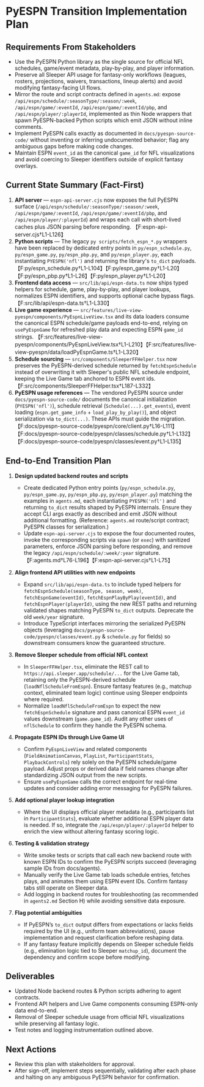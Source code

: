# PyESPN Transition Implementation Plan

## Requirements From Stakeholders
- Use the PyESPN Python library as the single source for official NFL schedules, game/event metadata, play-by-play, and player information.
- Preserve all Sleeper API usage for fantasy-only workflows (leagues, rosters, projections, waivers, transactions, lineup alerts) and avoid modifying fantasy-facing UI flows.
- Mirror the route and script contracts defined in `agents.md`: expose `/api/espn/schedule/:seasonType/:season/:week`, `/api/espn/game/:eventId`, `/api/espn/game/:eventId/pbp`, and `/api/espn/player/:playerId`, implemented as thin Node wrappers that spawn PyESPN-backed Python scripts which emit JSON without inline comments.
- Implement PyESPN calls exactly as documented in `docs/pyespn-source-code/` without inventing or inferring undocumented behavior; flag any ambiguous gaps before making code changes.
- Maintain ESPN `event_id` as the canonical `game_id` for NFL visualizations and avoid coercing to Sleeper identifiers outside of explicit fantasy overlays.

## Current State Summary (Fact-First)
1. **API server** — `espn-api-server.cjs` now exposes the full PyESPN surface (`/api/espn/schedule/:seasonType/:season/:week`, `/api/espn/game/:eventId`, `/api/espn/game/:eventId/pbp`, and `/api/espn/player/:playerId`) and wraps each call with short-lived caches plus JSON parsing before responding. 【F:espn-api-server.cjs†L1-L126】
2. **Python scripts** — The legacy `py scripts/fetch_espn_*.py` wrappers have been replaced by dedicated entry points in `py/espn_schedule.py`, `py/espn_game.py`, `py/espn_pbp.py`, and `py/espn_player.py`, each instantiating `PYESPN('nfl')` and returning the library's `to_dict` payloads. 【F:py/espn_schedule.py†L1-L104】【F:py/espn_game.py†L1-L20】【F:py/espn_pbp.py†L1-L26】【F:py/espn_player.py†L1-L20】
3. **Frontend data access** — `src/lib/api/espn-data.ts` now ships typed helpers for schedule, game, play-by-play, and player lookups, normalizes ESPN identifiers, and supports optional cache bypass flags. 【F:src/lib/api/espn-data.ts†L1-L330】
4. **Live game experience** — `src/features/live-view-pyespn/components/PyEspnLiveView.tsx` and its data loaders consume the canonical ESPN schedule/game payloads end-to-end, relying on `usePyEspnGame` for refreshed play data and expecting ESPN `game_id` strings. 【F:src/features/live-view-pyespn/components/PyEspnLiveView.tsx†L1-L210】【F:src/features/live-view-pyespn/data/loadPyEspnGame.ts†L1-L320】
5. **Schedule sourcing** — `src/components/SleeperFFHelper.tsx` now preserves the PyESPN-derived schedule returned by `fetchEspnSchedule` instead of overwriting it with Sleeper's public NFL schedule endpoint, keeping the Live Game tab anchored to ESPN event ids. 【F:src/components/SleeperFFHelper.tsx†L187-L332】
6. **PyESPN usage references** — The vendored PyESPN source under `docs/pyespn-source-code/` documents the canonical initialization (`PYESPN('nfl')`), schedule retrieval (`Schedule(...).get_events`), event loading (`espn.get_game_info` + `load_play_by_play()`), and object serialization via `to_dict(...)`. These APIs must guide the migration. 【F:docs/pyespn-source-code/pyespn/core/client.py†L16-L111】【F:docs/pyespn-source-code/pyespn/classes/schedule.py†L1-L132】【F:docs/pyespn-source-code/pyespn/classes/event.py†L1-L135】

## End-to-End Transition Plan
1. **Design updated backend routes and scripts**
   - Create dedicated Python entry points (`py/espn_schedule.py`, `py/espn_game.py`, `py/espn_pbp.py`, `py/espn_player.py`) matching the examples in `agents.md`, each instantiating `PYESPN('nfl')` and returning `to_dict` results shaped by PyESPN internals. Ensure they accept CLI args exactly as described and emit JSON without additional formatting. (Reference: `agents.md` route/script contract; PyESPN classes for serialization.)
   - Update `espn-api-server.cjs` to expose the four documented routes, invoke the corresponding scripts via `spawn` (or `exec`) with sanitized parameters, enforce JSON parsing before responding, and remove the legacy `/api/espn/schedule/:week/:year` signature. 【F:agents.md†L76-L196】【F:espn-api-server.cjs†L1-L75】

2. **Align frontend API utilities with new endpoints**
   - Expand `src/lib/api/espn-data.ts` to include typed helpers for `fetchEspnSchedule(seasonType, season, week)`, `fetchEspnGame(eventId)`, `fetchEspnPlayByPlay(eventId)`, and `fetchEspnPlayer(playerId)`, using the new REST paths and returning validated shapes matching PyESPN `to_dict` outputs. Deprecate the old `week/year` signature.
   - Introduce TypeScript interfaces mirroring the serialized PyESPN objects (leveraging `docs/pyespn-source-code/pyespn/classes/event.py` & `schedule.py` for fields) so downstream consumers know the guaranteed structure.

3. **Remove Sleeper schedule from official NFL context**
   - In `SleeperFFHelper.tsx`, eliminate the REST call to `https://api.sleeper.app/schedule/...` for the Live Game tab, retaining only the PyESPN-derived schedule (`loadNflScheduleFromEspn`). Ensure fantasy features (e.g., matchup context, eliminated team logic) continue using Sleeper endpoints where required.
   - Normalize `loadNflScheduleFromEspn` to expect the new `fetchEspnSchedule` signature and pass canonical ESPN `event_id` values downstream (`game.game_id`). Audit any other uses of `nflSchedule` to confirm they handle the PyESPN schema.

4. **Propagate ESPN IDs through Live Game UI**
   - Confirm `PyEspnLiveView` and related components (`FieldAnimationCanvas`, `PlayList`, `ParticipantStats`, `PlaybackControls`) rely solely on the PyESPN schedule/game payload. Adjust props or derived data if field names change after standardizing JSON output from the new scripts.
   - Ensure `usePyEspnGame` calls the correct endpoint for real-time updates and consider adding error messaging for PyESPN failures.

5. **Add optional player lookup integration**
   - Where the UI displays official player metadata (e.g., participants list in `ParticipantStats`), evaluate whether additional ESPN player data is needed. If so, integrate the `/api/espn/player/:playerId` helper to enrich the view without altering fantasy scoring logic.

6. **Testing & validation strategy**
   - Write smoke tests or scripts that call each new backend route with known ESPN IDs to confirm the PyESPN scripts succeed (leveraging sample IDs from docs/agents).
   - Manually verify the Live Game tab loads schedule entries, fetches plays, and animates them using ESPN event IDs. Confirm fantasy tabs still operate on Sleeper data.
   - Add logging in backend routes for troubleshooting (as recommended in `agents2.md` Section H) while avoiding sensitive data exposure.

7. **Flag potential ambiguities**
   - If PyESPN’s `to_dict` output differs from expectations or lacks fields required by the UI (e.g., uniform team abbreviations), pause implementation and request clarification before reshaping data.
   - If any fantasy feature implicitly depends on Sleeper schedule fields (e.g., elimination logic tied to Sleeper `matchup_id`), document the dependency and confirm scope before modifying.

## Deliverables
- Updated Node backend routes & Python scripts adhering to agent contracts.
- Frontend API helpers and Live Game components consuming ESPN-only data end-to-end.
- Removal of Sleeper schedule usage from official NFL visualizations while preserving all fantasy logic.
- Test notes and logging instrumentation outlined above.

## Next Actions
- Review this plan with stakeholders for approval.
- After sign-off, implement steps sequentially, validating after each phase and halting on any ambiguous PyESPN behavior for confirmation.
